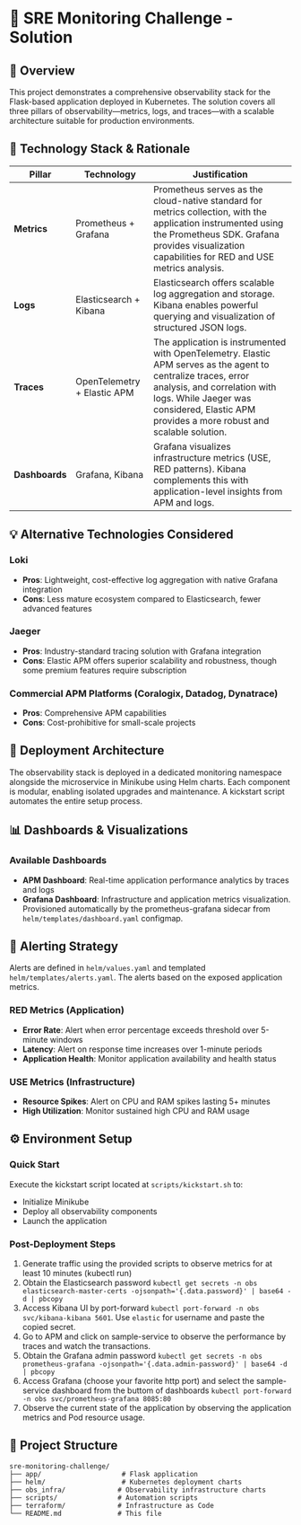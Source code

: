 # 🚀 SRE Monitoring Challenge - Solution

## 📖 Overview

This project demonstrates a comprehensive observability stack for the Flask-based application deployed in Kubernetes. The solution covers all three pillars of observability—metrics, logs, and traces—with a scalable architecture suitable for production environments.

## 🧠 Technology Stack & Rationale

| Pillar         | Technology                          | Justification                                                                                                                        |
| -------------- | ------------------------------------ | ------------------------------------------------------------------------------------------------------------------------------------ |
| **Metrics**    | Prometheus + Grafana                 | Prometheus serves as the cloud-native standard for metrics collection, with the application instrumented using the Prometheus SDK. Grafana provides visualization capabilities for RED and USE metrics analysis. |
| **Logs**       | Elasticsearch + Kibana               | Elasticsearch offers scalable log aggregation and storage. Kibana enables powerful querying and visualization of structured JSON logs. |
| **Traces**     | OpenTelemetry + Elastic APM          | The application is instrumented with OpenTelemetry. Elastic APM serves as the agent to centralize traces, error analysis, and correlation with logs. While Jaeger was considered, Elastic APM provides a more robust and scalable solution. |
| **Dashboards** | Grafana, Kibana                      | Grafana visualizes infrastructure metrics (USE, RED patterns). Kibana complements this with application-level insights from APM and logs. |

## 💡 Alternative Technologies Considered

### Loki
- **Pros**: Lightweight, cost-effective log aggregation with native Grafana integration
- **Cons**: Less mature ecosystem compared to Elasticsearch, fewer advanced features

### Jaeger
- **Pros**: Industry-standard tracing solution with Grafana integration
- **Cons**: Elastic APM offers superior scalability and robustness, though some premium features require subscription

### Commercial APM Platforms (Coralogix, Datadog, Dynatrace)
- **Pros**: Comprehensive APM capabilities
- **Cons**: Cost-prohibitive for small-scale projects

## 🔧 Deployment Architecture

The observability stack is deployed in a dedicated monitoring namespace alongside the microservice in Minikube using Helm charts. Each component is modular, enabling isolated upgrades and maintenance. A kickstart script automates the entire setup process.

## 📊 Dashboards & Visualizations

### Available Dashboards
- **APM Dashboard**: Real-time application performance analytics by traces and logs
- **Grafana Dashboard**: Infrastructure and application metrics visualization. Provisioned automatically by the prometheus-grafana sidecar from `helm/templates/dashboard.yaml` configmap. 

## 🚨 Alerting Strategy

Alerts are defined in `helm/values.yaml` and templated `helm/templates/alerts.yaml`. The alerts based on the exposed application metrics. 

### RED Metrics (Application)
- **Error Rate**: Alert when error percentage exceeds threshold over 5-minute windows
- **Latency**: Alert on response time increases over 1-minute periods
- **Application Health**: Monitor application availability and health status

### USE Metrics (Infrastructure)
- **Resource Spikes**: Alert on CPU and RAM spikes lasting 5+ minutes
- **High Utilization**: Monitor sustained high CPU and RAM usage

## ⚙️ Environment Setup

### Quick Start
Execute the kickstart script located at `scripts/kickstart.sh` to:
- Initialize Minikube
- Deploy all observability components
- Launch the application

### Post-Deployment Steps
1. Generate traffic using the provided scripts to observe metrics for at least 10 minutes (kubectl run)
2. Obtain the Elasticsearch password `kubectl get secrets -n obs elasticsearch-master-certs -ojsonpath='{.data.password}' | base64 -d | pbcopy`
3. Access Kibana UI by port-forward `kubectl port-forward -n obs svc/kibana-kibana 5601`. Use `elastic` for username and paste the copied secret.
4. Go to APM and click on sample-service to observe the performance by traces and watch the transactions. 
5. Obtain the Grafana admin password `kubectl get secrets -n obs prometheus-grafana -ojsonpath='{.data.admin-password}' | base64 -d | pbcopy`
6. Access Grafana (choose your favorite http port) and select the sample-service dashboard from the buttom of dashboards `kubectl port-forward -n obs svc/prometheus-grafana 8085:80`
7. Observe the current state of the application by observing the application metrics and Pod resource usage.

## 📁 Project Structure

```
sre-monitoring-challenge/
├── app/                    # Flask application
├── helm/                   # Kubernetes deployment charts
├── obs_infra/             # Observability infrastructure charts
├── scripts/               # Automation scripts
├── terraform/             # Infrastructure as Code
└── README.md              # This file
```

